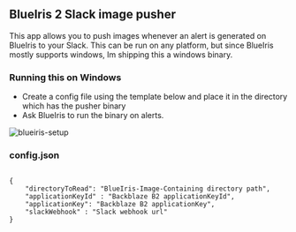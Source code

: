 ## BlueIris 2 Slack image pusher

This app allows you to push images whenever an alert is generated on BlueIris to your Slack.
This can be run on any platform, but since BlueIris mostly supports windows, Im shipping this a windows binary.

### Running this on Windows

- Create a config file using the template below and place it in the directory which has the pusher binary
- Ask BlueIris to run the binary on alerts.

![blueiris-setup](https://user-images.githubusercontent.com/5513549/187025589-368368d5-18d5-45ed-b1c0-082e11848d12.PNG)


### config.json
```

{
    "directoryToRead": "BlueIris-Image-Containing directory path",
    "applicationKeyId" : "Backblaze B2 applicationKeyId",
    "applicationKey": "Backblaze B2 applicationKey",
    "slackWebhook" : "Slack webhook url"
}

```

